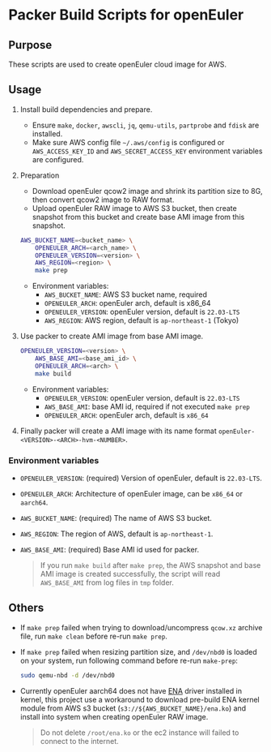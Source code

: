 # Packer Build Scripts for openEuler

## Purpose

These scripts are used to create openEuler cloud image for AWS.

## Usage

1. Install build dependencies and prepare.

    - Ensure `make`, `docker`, `awscli`, `jq`, `qemu-utils`, `partprobe` and `fdisk` are installed.
    - Make sure AWS config file `~/.aws/config` is configured or `AWS_ACCESS_KEY_ID` and `AWS_SECRET_ACCESS_KEY` environment variables are configured.

2. Preparation
   - Download openEuler qcow2 image and shrink its partition size to 8G, then convert qcow2 image to RAW format.
   - Upload openEuler RAW image to AWS S3 bucket, then create snapshot from this bucket and create base AMI image from this snapshot.

    ``` sh
    AWS_BUCKET_NAME=<bucket_name> \
        OPENEULER_ARCH=<arch_name> \
        OPENEULER_VERSION=<version> \
        AWS_REGION=<region> \
        make prep
    ```

    - Environment variables:
       - `AWS_BUCKET_NAME`: AWS S3 bucket name, required
       - `OPENEULER_ARCH`: openEuler arch, default is x86_64
       - `OPENEULER_VERSION`: openEuler version, default is `22.03-LTS`
       - `AWS_REGION`: AWS region, default is `ap-northeast-1` (Tokyo)

3. Use packer to create AMI image from base AMI image.

    ``` sh
    OPENEULER_VERSION=<version> \
        AWS_BASE_AMI=<base_ami_id> \
        OPENEULER_ARCH=<arch> \
        make build
    ```

    - Environment variables:
      - `OPENEULER_VERSION`: openEuler version, default is `22.03-LTS`
      - `AWS_BASE_AMI`: base AMI id, required if not executed `make prep`
      - `OPENEULER_ARCH`: openEuler arch, default is `x86_64`

4. Finally packer will create a AMI image with its name format `openEuler-<VERSION>-<ARCH>-hvm-<NUMBER>`.

### Environment variables

- `OPENEULER_VERSION`: (required) Version of openEuler, default is `22.03-LTS`.
- `OPENEULER_ARCH`: Architecture of openEuler image, can be `x86_64` or `aarch64`.
- `AWS_BUCKET_NAME`: (required) The name of AWS S3 bucket.
- `AWS_REGION`: The region of AWS, default is `ap-northeast-1`.
- `AWS_BASE_AMI`: (required) Base AMI id used for packer.

    > If you run `make build` after `make prep`, the AWS snapshot and base AMI image is created successfully, the script will read `AWS_BASE_AMI` from log files in `tmp` folder.

## Others

- If `make prep` failed when trying to download/uncompress `qcow.xz` archive file, run `make clean` before re-run `make prep`.

- If `make prep` failed when resizing partition size, and `/dev/nbd0` is loaded on your system, run following command before re-run `make-prep`:

    ``` sh
    sudo qemu-nbd -d /dev/nbd0
    ```

- Currently openEuler aarch64 does not have [ENA](https://github.com/amzn/amzn-drivers/tree/master/kernel/linux/ena) driver installed in kernel, this project use a workaround to download pre-build ENA kernel module from AWS s3 bucket (`s3://${AWS_BUCKET_NAME}/ena.ko`) and install into system when creating openEuler RAW image.

    > Do not delete `/root/ena.ko` or the ec2 instance will failed to connect to the internet.

